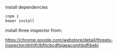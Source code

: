 install dependencies

``` sh
cnpm i
bower install
```

install three inspector from:

<https://chrome.google.com/webstore/detail/threejs-inspector/dnhjfclbfhcbcdfpjaeacomhbdfjbebi>